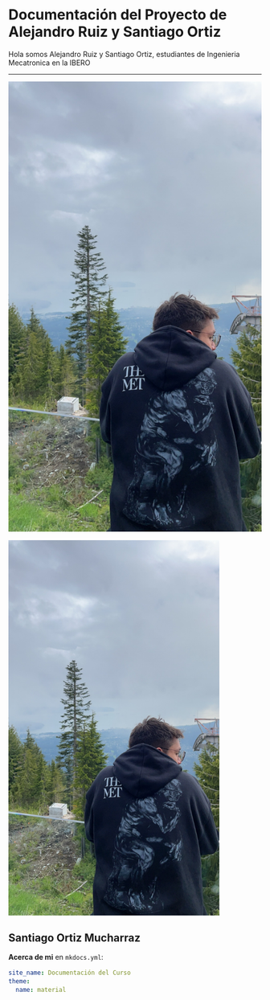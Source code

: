# Documentación del Proyecto de Alejandro Ruiz y Santiago Ortiz

Hola somos Alejandro Ruiz y Santiago Ortiz, estudiantes de Ingenieria Mecatronica en la IBERO

---

![Diagrama del sistema](recursos/imgs/image.jpeg)

<img src="../recursos/imgs/image.jpeg" alt="Diagrama del sistema" width="420">

## Santiago Ortiz Mucharraz

**Acerca de mi** en `mkdocs.yml`:
   ```yaml
   site_name: Documentación del Curso
   theme:
     name: material